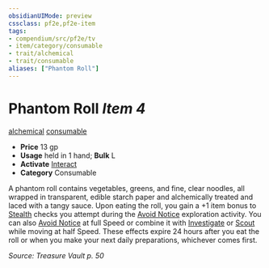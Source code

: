 ```yaml
---
obsidianUIMode: preview
cssclass: pf2e,pf2e-item
tags:
- compendium/src/pf2e/tv
- item/category/consumable
- trait/alchemical
- trait/consumable
aliases: ["Phantom Roll"]
---
```

# Phantom Roll *Item 4*  
[alchemical](rules/traits/alchemical.md)  [consumable](rules/traits/consumable.md)  

- **Price** 13 gp
- **Usage** held in 1 hand; **Bulk** L
- **Activate** [Interact](rules/actions/interact.md)
- **Category** Consumable

A phantom roll contains vegetables, greens, and fine, clear noodles, all wrapped in transparent, edible starch paper and alchemically treated and laced with a tangy sauce. Upon eating the roll, you gain a +1 item bonus to [Stealth](compendium/skills.md#Stealth) checks you attempt during the [Avoid Notice](rules/actions/avoid-notice.md) exploration activity. You can also [Avoid Notice](rules/actions/avoid-notice.md) at full Speed or combine it with [Investigate](rules/actions/investigate.md) or [Scout](rules/actions/scout.md) while moving at half Speed. These effects expire 24 hours after you eat the roll or when you make your next daily preparations, whichever comes first.

*Source: Treasure Vault p. 50*